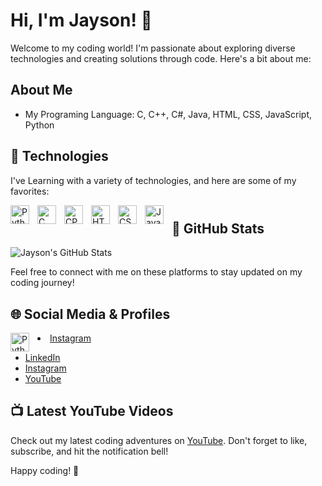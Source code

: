 # Hi, I'm Jayson! 👋

Welcome to my coding world! I'm passionate about exploring diverse technologies and creating solutions through code. Here's a bit about me:

## About Me

- My Programing Language: C, C++, C#, Java, HTML, CSS, JavaScript, Python

## 🧰 Technologies

I've Learning with a variety of technologies, and here are some of my favorites:

<img align="left" alt="Python" width="30px" style="padding-right:10px;" src="https://cdn.jsdelivr.net/gh/devicons/devicon/icons/python/python-original.svg" />
<img align="left" alt="C" width="30px" style="padding-right:10px;" src="https://cdn.jsdelivr.net/gh/devicons/devicon/icons/c/c-original.svg" />
<img align="left" alt="CPP" width="30px" style="padding-right:10px;" src="https://cdn.jsdelivr.net/gh/devicons/devicon/icons/cplusplus/cplusplus-original.svg" />
<img align="left" alt="HTML" width="30px" style="padding-right:10px;" src="https://cdn.jsdelivr.net/gh/devicons/devicon/icons/html5/html5-plain.svg" />
<img align="left" alt="CSS" width="30px" style="padding-right:10px;" src="https://cdn.jsdelivr.net/gh/devicons/devicon/icons/css3/css3-plain.svg" />
<img align="left" alt="JavaScript" width="30px" style="padding-right:10px;" src="https://cdn.jsdelivr.net/gh/devicons/devicon/icons/javascript/javascript-plain.svg" />

#
## 🚀 GitHub Stats

![Jayson's GitHub Stats](https://github-readme-stats.vercel.app/api?username=Jayson056&show_icons=true&theme=dark)

Feel free to connect with me on these platforms to stay updated on my coding journey!
## 🌐 Social Media & Profiles

<img  align="left" alt="Python" width="30px" style="padding-right:10px;" src="https://upload.wikimedia.org/wikipedia/commons/a/a5/Instagram_icon.png"/>

<li><a href="{{ url_for('https://www.instagram.com/jaysonapable/') }}" style="--navAni:2">Instagram</a></li>

- [LinkedIn](https://www.linkedin.com/in/jayson-combate-8721771b3/)
- [Instagram](https://www.instagram.com/jaysonapable/)
- [YouTube](https://www.youtube.com/@JaysonApableCombate/)
  
## 📺 Latest YouTube Videos

Check out my latest coding adventures on [YouTube](https://www.youtube.com/@JaysonApableCombate/). Don't forget to like, subscribe, and hit the notification bell!

Happy coding! 🚀
